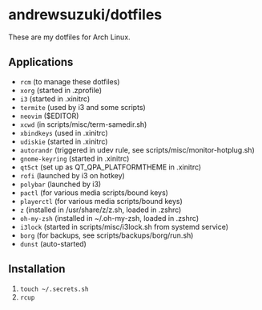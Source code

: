 # andrewsuzuki/dotfiles

These are my dotfiles for Arch Linux.

## Applications

* `rcm` (to manage these dotfiles)
* `xorg` (started in .zprofile)
* `i3` (started in .xinitrc)
* `termite` (used by i3 and some scripts)
* `neovim` ($EDITOR)
* `xcwd` (in scripts/misc/term-samedir.sh)
* `xbindkeys` (used in .xinitrc)
* `udiskie` (started in .xinitrc)
* `autorandr` (triggered in udev rule, see scripts/misc/monitor-hotplug.sh)
* `gnome-keyring` (started in .xinitrc)
* `qt5ct` (set up as QT_QPA_PLATFORMTHEME in .xinitrc)
* `rofi` (launched by i3 on hotkey)
* `polybar` (launched by i3)
* `pactl` (for various media scripts/bound keys)
* `playerctl` (for various media scripts/bound keys)
* `z` (installed in /usr/share/z/z.sh, loaded in .zshrc)
* `oh-my-zsh` (installed in ~/.oh-my-zsh, loaded in .zshrc)
* `i3lock` (started in scripts/misc/i3lock.sh from systemd service)
* `borg` (for backups, see scripts/backups/borg/run.sh)
* `dunst` (auto-started)

## Installation

1. `touch ~/.secrets.sh`
2. `rcup`
